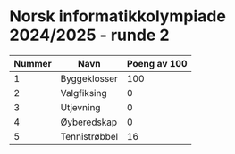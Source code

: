 # Norsk informatikkolympiade 2024/2025 - runde 2

| Nummer | Navn          | Poeng av 100 |
| ------ | ------------- | ------------ |
| 1      | Byggeklosser  | 100          |
| 2      | Valgfiksing   | 0            |
| 3      | Utjevning     | 0            |
| 4      | Øyberedskap   | 0            |
| 5      | Tennistrøbbel | 16           |
